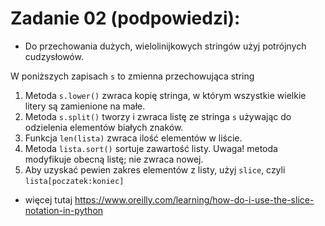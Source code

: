 # Zadanie 02 (podpowiedzi):
- Do przechowania dużych, wielolinijkowych stringów użyj potrójnych cudzysłowów.

W poniższych zapisach `s` to zmienna przechowująca string

1. Metoda `s.lower()` zwraca kopię stringa, w którym wszystkie wielkie litery są zamienione na małe.
2. Metoda `s.split()` tworzy i zwraca listę ze stringa `s` używając do odzielenia elementów białych znaków.
3. Funkcja `len(lista)` zwraca ilość elementów w liście.
4. Metoda `lista.sort()` sortuje zawartość listy. Uwaga! metoda modyfikuje obecną listę; nie zwraca nowej.
5. Aby uzyskać pewien zakres elementów z listy, użyj `slice`, czyli `lista[poczatek:koniec]`
  - więcej tutaj https://www.oreilly.com/learning/how-do-i-use-the-slice-notation-in-python